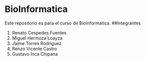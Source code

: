 # BioInformatica
Este repositorio es para el curso de Bioinformatica.
##Integrantes
1. Renato Cespedes Fuentes
2. Miguel Hermoza Loayza
3. Jaime Torres Rodriguez
4. Renzo Vicente Castro
5. Gustavo Inca Chipana
